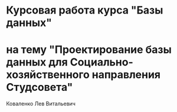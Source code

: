 # Курсовая работа курса "Базы данных"
# на тему "Проектирование базы данных для Социально-хозяйственного направления Студсовета"

Коваленко Лев Витальевич
